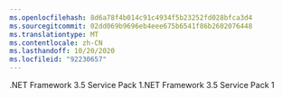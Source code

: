 ```yaml
---
ms.openlocfilehash: 8d6a78f4b014c91c4934f5b23252fd028bfca3d4
ms.sourcegitcommit: 02dd069b9696eb4eee675b6541f86b2602076448
ms.translationtype: MT
ms.contentlocale: zh-CN
ms.lasthandoff: 10/20/2020
ms.locfileid: "92230657"
---
```

<span data-ttu-id="0fdb3-101">.NET Framework 3.5 Service Pack 1</span><span class="sxs-lookup"><span data-stu-id="0fdb3-101">.NET Framework 3.5 Service Pack 1</span></span>